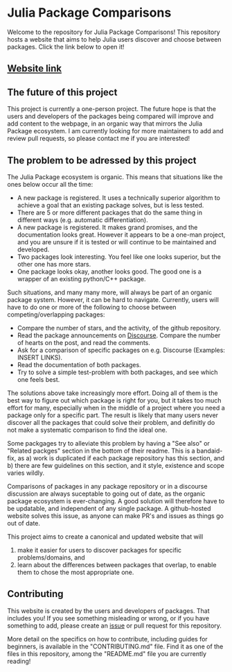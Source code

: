 # Julia Package Comparisons

Welcome to the repository for Julia Package Comparisons! This repository hosts a website that aims to help Julia users discover and choose between packages. Click the link below to open it!

## [Website link](https://juliapackagecomparisons.github.io/)

## The future of this project
This project is currently a one-person project. The future hope is that the users and developers of the packages being compared will improve and add content to the webpage, in an organic way that mirrors the Julia Package ecosystem. I am currently looking for more maintainers to add and review pull requests, so please contact me if you are interested!

## The problem to be adressed by this project
The Julia Package ecosystem is organic. This means that situations like the ones below occur all the time:
* A new package is registered. It uses a technically superior algorithm to achieve a goal that an existing package solves, but is less tested.
* There are 5 or more different packages that do the same thing in different ways (e.g. automatic differentiation).
* A new package is registered. It makes grand promises, and the documentation looks great. However it appears to be a one-man project, and you are unsure if it is tested or will continue to be maintained and developed.
* Two packages look interesting. You feel like one looks superior, but the other one has more stars.
* One package looks okay, another looks good. The good one is a wrapper of an existing python/C++ package.

Such situations, and many many more, will always be part of an organic package system. However, it can be hard to navigate. 
Currently, users will have to do one or more of the following to choose between competing/overlapping packages:
* Compare the number of stars, and the activity, of the github repository.
* Read the package announcements on [Discourse](https://discourse.julialang.org/c/package-announcements). Compare the number of hearts on the post, and read the comments.
* Ask for a comparison of specific packages on e.g. Discourse (Examples: INSERT LINKS).
* Read the documentation of both packages.
* Try to solve a simple test-problem with both packages, and see which one feels best.

The solutions above take increasingly more effort. Doing all of them is the best way to figure out which package is right for you, but it takes too much effort for many, especially when in the middle of a project where you need a package only for a specific part. The result is likely that many users never discover all the packages that could solve their problem, and definitly do not make a systematic comparison to find the ideal one.

Some packgages try to alleviate this problem by having a "See also" or "Related packges" section in the bottom of their readme. This is a bandaid-fix, as a) work is duplicated if each package repository has this section, and b) there are few guidelines on this section, and it style, existence and scope varies wildly.

Comparisons of packages in any package repository or in a discourse discussion are always suceptable to going out of date, as the organic package ecosystem is ever-changing. A good solution will therefore have to be updatable, and independent of any single package. A github-hosted website solves this issue, as anyone can make PR's and issues as things go out of date.

This project aims to create a canonical and updated website that will
1) make it easier for users to discover packages for specific problems/domains, and
1) learn about the differences between packages that overlap, to enable them to chose the most appropriate one.

## Contributing
This website is created by the users and developers of packages. That includes you! If you see something misleading or wrong, or if you have something to add, please create an [issue](https://github.com/JuliaPackageComparisons/JuliaPackageComparisons.github.io/issues/new) or pull request for this repository.

More detail on the specifics on how to contribute, including guides for beginners, is available in the "CONTRIBUTING.md" file. Find it as one of the files in this repository, among the "README.md" file you are currently reading!